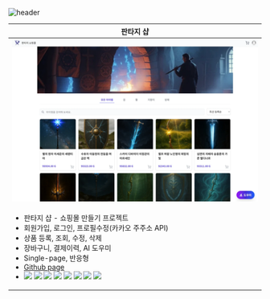 ![header](https://capsule-render.vercel.app/api?type=waving&color=4078c0&height=180&section=header&text=Project&fontSize=45&animation=fadeIn&fontAlignY=38&desc=yonghun16&descAlignY=55&descAlign=85)

| 판타지 샵 |
|----------------------|
|<a href="https://yonghun16.duckdns.org/fantasyshop"><img src="https://raw.githubusercontent.com/yonghun16/fantasy-shop/refs/heads/main/preview.webp" width=825px /></a>|
|<ul><li>판타지 샵 - 쇼핑몰 만들기 프로젝트</li><li>회원가입, 로그인, 프로필수정(카카오 주주소 API)</li><li>상품 등록, 조회, 수정, 삭제</li><li>장바구니, 결제이력, AI 도우미</li><li>Single-page, 반응형</li><li><a href="https://github.com/yonghun16/fantasy-shop"> Github page </a></li><li><!-- React --><a href="https://reactjs.org/"><img src="https://img.shields.io/badge/React-58B4CD?style=flat&logo=React&logoColor=white" /></a> <!-- Reducx --><a href="https://react-redux.js.org"><img src="https://img.shields.io/badge/Redux-764ABC?style=flat&logo=Redux&logoColor=white" /></a> <!-- Tailwind CSS --><a href="https://tailwindcss.com"><img src="https://img.shields.io/badge/Tailwind-06B6D4?style=flat&logo=tailwindcss&logoColor=white" /></a> <!-- Vite --><a href="https://vitejs.dev/"><img src="https://img.shields.io/badge/Vite-646CFF?style=flat&logo=Vite&logoColor=white" /></a> <!-- Spring Boot --><a href="https://spring.io/projects/spring-boot"><img src="https://img.shields.io/badge/Spring_boot-6DB33F?style=flat&logo=SpringBoot&logoColor=white" /></a> <!-- MySQL --><a href="https://www.mysql.com/"><img src="https://img.shields.io/badge/MySQL-4479A1?style=flat&logo=MySQL&logoColor=white" /></a> <!-- NGINX --><a href="https://www.nginx.com/"><img src="https://img.shields.io/badge/NGINX-009639?style=flat&logo=NGINX&logoColor=white" /></a> <!-- OCI --><a href="https://www.oracle.com/cloud/"><img src="https://img.shields.io/badge/OCI-F80000?style=flat&logo=Oracle&logoColor=white" /></li></ul>|

